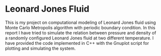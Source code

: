 # Leonard Jones Fluid 
This is my project on computational modeling of Leonard Jones fluid using Monte Carlo Metropolis algorithm with periodic boundary condition. In this report I have tried to simulate the relation between pressure and density of a randomly configured Leonard Jones fluid at two different temperature. I have provided the code implemented in C++ with the Gnuplot script for plotting and simulating the system.